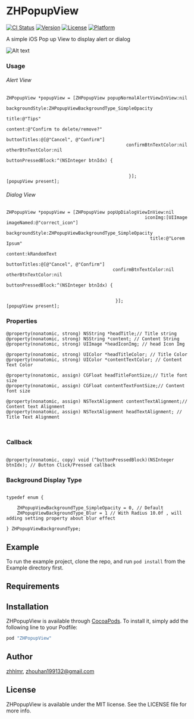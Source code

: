 # ZHPopupView


[![CI Status](http://img.shields.io/travis/zhhlmr/ZHPopupView.svg?style=flat)](https://travis-ci.org/zhhlmr/ZHPopupView)
[![Version](https://img.shields.io/cocoapods/v/ZHPopupView.svg?style=flat)](http://cocoapods.org/pods/ZHPopupView)
[![License](https://img.shields.io/cocoapods/l/ZHPopupView.svg?style=flat)](http://cocoapods.org/pods/ZHPopupView)
[![Platform](https://img.shields.io/cocoapods/p/ZHPopupView.svg?style=flat)](http://cocoapods.org/pods/ZHPopupView)


A simple iOS Pop up View to display alert or dialog


![Alt text](/screen.png)



### Usage


###### Alert View

```
ZHPopupView *popupView = [ZHPopupView popupNormalAlertViewInView:nil
                                                 backgroundStyle:ZHPopupViewBackgroundType_SimpleOpacity
                                                           title:@"Tips"
                                                         content:@"Confirm to delete/remove?"
                                                    buttonTitles:@[@"Cancel", @"Confirm"]
                                             confirmBtnTextColor:nil otherBtnTextColor:nil
                                              buttonPressedBlock:^(NSInteger btnIdx) {


                                              }];
[popupView present];
```

###### Dialog View

```
ZHPopupView *popupView = [ZHPopupView popUpDialogViewInView:nil
                                                    iconImg:[UIImage imageNamed:@"correct_icon"]
                                            backgroundStyle:ZHPopupViewBackgroundType_SimpleOpacity
                                                      title:@"Lorem Ipsum"
                                                    content:kRandomText
                                               buttonTitles:@[@"Cancel", @"Confirm"]
                                        confirmBtnTextColor:nil otherBtnTextColor:nil
                                         buttonPressedBlock:^(NSInteger btnIdx) {


                                         }];
[popupView present];

```


### Properties

```
@property(nonatomic, strong) NSString *headTitle;// Title string
@property(nonatomic, strong) NSString *content; // Content String
@property(nonatomic, strong) UIImage *headIconImg; // head Icon Img

@property(nonatomic, strong) UIColor *headTitleColor; // Title Color
@property(nonatomic, strong) UIColor *contentTextColor; // Content Text Color

@property(nonatomic, assign) CGFloat headTitleFontSize;// Title font size
@property(nonatomic, assign) CGFloat contentTextFontSize;// Content font size

@property(nonatomic, assign) NSTextAlignment contentTextAlignment;// Content text Alignment
@property(nonatomic, assign) NSTextAlignment headTextAlignment; // Title Text Alignment



```

### Callback

```

@property(nonatomic, copy) void (^buttonPressedBlock)(NSInteger btnIdx); // Button Click/Pressed callback
```

### Background Display Type


```

typedef enum {

    ZHPopupViewBackgroundType_SimpleOpacity = 0, // Default
    ZHPopupViewBackgroundType_Blur = 1 // With Radius 10.0f , will adding setting property about blur effect

} ZHPopupViewBackgroundType;

```

## Example

To run the example project, clone the repo, and run `pod install` from the Example directory first.

## Requirements

## Installation

ZHPopupView is available through [CocoaPods](http://cocoapods.org). To install
it, simply add the following line to your Podfile:

```ruby
pod "ZHPopupView"
```

## Author

[zhhlmr](https://github.com/zhhlmr), zhouhan199132@gmail.com

## License

ZHPopupView is available under the MIT license. See the LICENSE file for more info.
